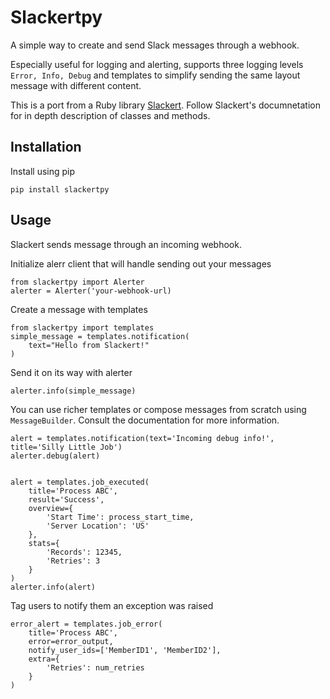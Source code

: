 # Slackertpy

A simple way to create and send Slack messages through a webhook.

Especially useful for logging and alerting, supports three logging levels `Error, Info, Debug` and templates to simplify sending the same layout message with different content.

This is a port from a Ruby library [Slackert](https://github.com/braze-inc/braze-growth-shares-slackert). Follow Slackert's documnetation for in depth description of classes and methods.

## Installation

Install using pip

    pip install slackertpy

## Usage

Slackert sends message through an incoming webhook.

Initialize alerr client that will handle sending out your messages

    from slackertpy import Alerter
    alerter = Alerter('your-webhook-url)

Create a message with templates

    from slackertpy import templates
    simple_message = templates.notification(
        text="Hello from Slackert!"
    )

Send it on its way with alerter

    alerter.info(simple_message)

You can use richer templates or compose messages from scratch using `MessageBuilder`. Consult the documentation for more information.

    alert = templates.notification(text='Incoming debug info!', title='Silly Little Job')
    alerter.debug(alert)


    alert = templates.job_executed(
        title='Process ABC',
        result='Success',
        overview={
            'Start Time': process_start_time,
            'Server Location': 'US'
        },
        stats={
            'Records': 12345,
            'Retries': 3
        }
    )
    alerter.info(alert)

Tag users to notify them an exception was raised

    error_alert = templates.job_error(
        title='Process ABC',
        error=error_output,
        notify_user_ids=['MemberID1', 'MemberID2'],
        extra={
            'Retries': num_retries
        }
    )
